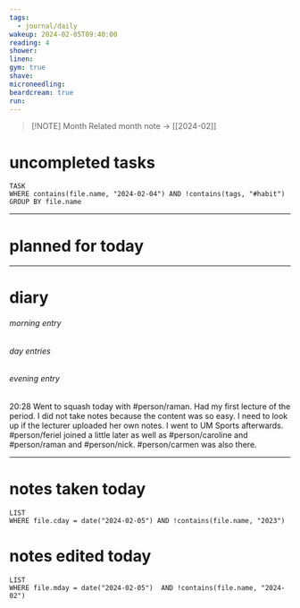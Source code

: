 ```yaml
---
tags:
  - journal/daily
wakeup: 2024-02-05T09:40:00
reading: 4
shower: 
linen: 
gym: true
shave: 
microneedling: 
beardcream: true
run:
---
```


>[!NOTE] Month
>Related month note → [[2024-02]]

# uncompleted tasks
```dataview
TASK
WHERE contains(file.name, "2024-02-04") AND !contains(tags, "#habit")
GROUP BY file.name
```
- - - 

# planned for today


- - - 
# diary
###### morning entry

###### day entries

###### evening entry
20:28 Went to squash today with #person/raman. Had my first lecture of the period. I did not take notes because the content was so easy. I need to look up if the lecturer uploaded her own notes. I went to UM Sports afterwards. #person/feriel joined a little later as well as #person/caroline and #person/raman and #person/nick. #person/carmen was also there.

- - -

# notes taken today
```dataview
LIST
WHERE file.cday = date("2024-02-05") AND !contains(file.name, "2023")
```

# notes edited today
```dataview
LIST
WHERE file.mday = date("2024-02-05")  AND !contains(file.name, "2024-02")
```